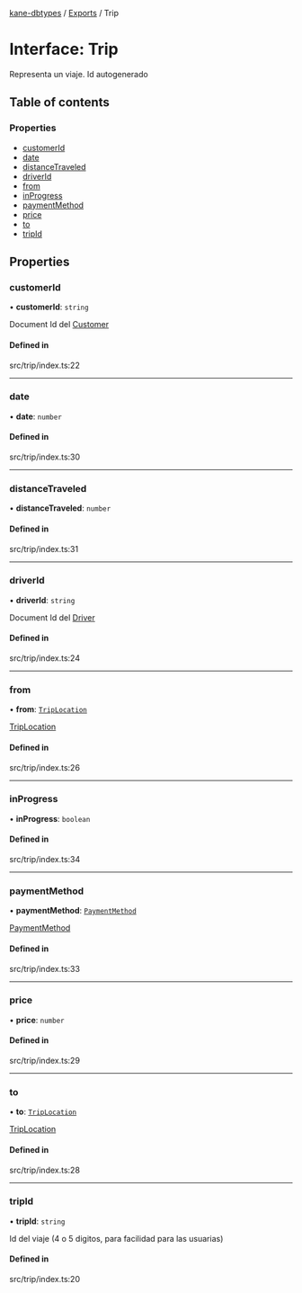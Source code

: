 [kane-dbtypes](../README.md) / [Exports](../modules.md) / Trip

# Interface: Trip

Representa un viaje.  Id autogenerado

## Table of contents

### Properties

- [customerId](Trip.md#customerid)
- [date](Trip.md#date)
- [distanceTraveled](Trip.md#distancetraveled)
- [driverId](Trip.md#driverid)
- [from](Trip.md#from)
- [inProgress](Trip.md#inprogress)
- [paymentMethod](Trip.md#paymentmethod)
- [price](Trip.md#price)
- [to](Trip.md#to)
- [tripId](Trip.md#tripid)

## Properties

### customerId

• **customerId**: `string`

Document Id del [Customer](Customer.md)

#### Defined in

src/trip/index.ts:22

___

### date

• **date**: `number`

#### Defined in

src/trip/index.ts:30

___

### distanceTraveled

• **distanceTraveled**: `number`

#### Defined in

src/trip/index.ts:31

___

### driverId

• **driverId**: `string`

Document Id del [Driver](Driver.md)

#### Defined in

src/trip/index.ts:24

___

### from

• **from**: [`TripLocation`](TripLocation.md)

[TripLocation](TripLocation.md)

#### Defined in

src/trip/index.ts:26

___

### inProgress

• **inProgress**: `boolean`

#### Defined in

src/trip/index.ts:34

___

### paymentMethod

• **paymentMethod**: [`PaymentMethod`](../modules.md#paymentmethod)

[PaymentMethod](../modules.md#paymentmethod)

#### Defined in

src/trip/index.ts:33

___

### price

• **price**: `number`

#### Defined in

src/trip/index.ts:29

___

### to

• **to**: [`TripLocation`](TripLocation.md)

[TripLocation](TripLocation.md)

#### Defined in

src/trip/index.ts:28

___

### tripId

• **tripId**: `string`

Id del viaje (4 o 5 digitos, para facilidad para las usuarias)

#### Defined in

src/trip/index.ts:20

